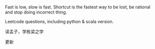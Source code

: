 Fast is low, slow is fast. 
Shortcut is the fastest way to be lost, be rational and stop doing incorrect thing. 


Leetcode questions, including python & scala version. 


读孟子，学栋梁之学

更新